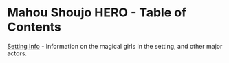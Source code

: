 # Mahou Shoujo HERO - Table of Contents
[Setting Info](SettingInfo.md) - Information on the magical girls in the setting, and other major actors.

